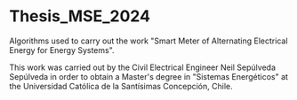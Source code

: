 # Thesis_MSE_2024

Algorithms used to carry out the work "Smart Meter of Alternating Electrical Energy for Energy Systems".

This work was carried out by the Civil Electrical Engineer Neil Sepúlveda Sepúlveda in order to obtain a Master's degree in "Sistemas Energéticos" at the Universidad Católica de la Santísimas Concepción, Chile.
